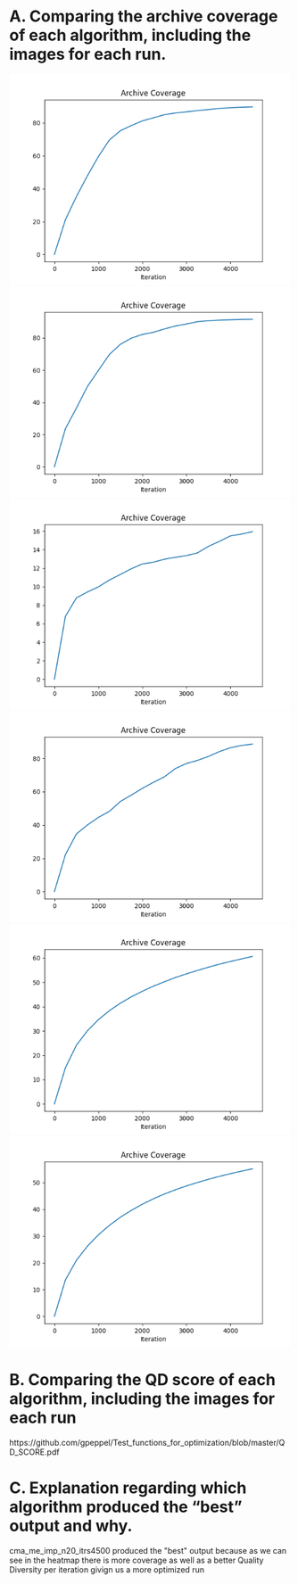 
<h1><strong>A. Comparing the archive coverage of each algorithm, including the images for each run.</strong></h1>
<img src=cma_me_imp_n20_itrs4500/cma_me_imp_20_archive_coverage.png>

<img src=cma_me_mixed_n20_itrs4500/cma_me_mixed_20_archive_coverage.png>

<img src=cma_me_opt_n20_itrs4500/cma_me_opt_20_archive_coverage.png>

<img src=cma_me_rd_n20_itrs4500/cma_me_rd_20_archive_coverage.png>

<img src=line_map_elites_n20_itrs4500/line_map_elites_20_archive_coverage.png>

<img src=map_elites_n20_itrs4500/map_elites_20_archive_coverage.png>

<h1><strong>B. Comparing the QD score of each algorithm, including the images for each run</strong></h1>
https://github.com/gpeppel/Test_functions_for_optimization/blob/master/QD_SCORE.pdf
<h1><strong>C. Explanation regarding which algorithm produced the “best” output and why.</strong></h1>
<p> cma_me_imp_n20_itrs4500 produced the "best" output because as we can see in the heatmap there is more coverage as well as a better Quality Diversity per iteration givign us a more optimized run</p>
